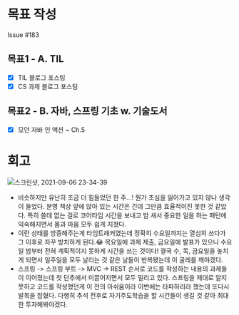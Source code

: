 # 목표 작성
Issue #183

## 목표1 - A. TIL
- [x] TIL 블로그 포스팅
- [x] CS 과제 블로그 포스팅

## 목표2 - B. 자바, 스프링 기초 w. 기술도서
- [x] 모던 자바 인 액션 ~ Ch.5

# 회고

![스크린샷, 2021-09-06 23-34-39](https://user-images.githubusercontent.com/58318786/132232936-bd63b842-7259-472b-9f48-3c5517fb0500.png)

* 비슷하지만 유난히 조금 더 힘들었던 한 주...! 뭔가 초심을 잃어가고 있지 않나 생각이 들었다. 분명 책상 앞에 앉아 있는 시간은 긴데 그만큼 효율적이진 못한 것 같았다. 특히 쓸데 없는 걸로 코어타임 시간을 보내고 밤 새서 중요한 일을 하는 패턴에 익숙해지면서 몸과 마음 모두 쉽게 지쳤다.
* 이런 상태를 방증해주는게 타임트래커였는데 정확히 수요일까지는 열심히 쓰다가 그 이후로 자꾸 방치하게 된다.😂 목요일에 과제 제출, 금요일에 발표가 있으니 수요일 밤부터 전혀 계획적이지 못하게 시간을 쓰는 것이다! 결국 수, 목, 금요일을 놓치게 되면서 일주일을 모두 날리는 것 같은 날들이 반복됐는데 이 굴레를 깨야겠다.
* 스프링 -> 스프링 부트 -> MVC -> REST 순서로 코드를 작성하는 내용의 과제들이 이어졌는데 첫 단추에서 미끌어지면서 모두 밀리고 있다. 스프링을 제대로 알지 못하고 코드를 작성했던게 이 전의 아쉬움이라 이번에는 타파하리라 했는데 또다시 발목을 잡혔다. 다행히 추석 전후로 자기주도학습을 할 시간들이 생길 것 같아 최대한 투자해봐야겠다.
